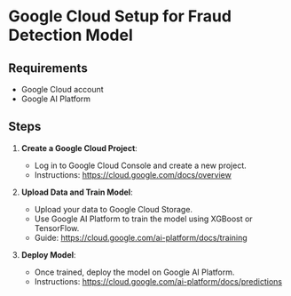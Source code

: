 
# Google Cloud Setup for Fraud Detection Model

## Requirements
- Google Cloud account
- Google AI Platform

## Steps
1. **Create a Google Cloud Project**:
   - Log in to Google Cloud Console and create a new project.
   - Instructions: https://cloud.google.com/docs/overview

2. **Upload Data and Train Model**:
   - Upload your data to Google Cloud Storage.
   - Use Google AI Platform to train the model using XGBoost or TensorFlow.
   - Guide: https://cloud.google.com/ai-platform/docs/training

3. **Deploy Model**:
   - Once trained, deploy the model on Google AI Platform.
   - Instructions: https://cloud.google.com/ai-platform/docs/predictions
